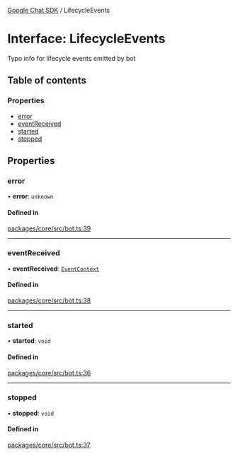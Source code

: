 [Google Chat SDK](../README.md) / LifecycleEvents

# Interface: LifecycleEvents

Typo info for lifecycle events emitted by bot

## Table of contents

### Properties

- [error](LifecycleEvents.md#error)
- [eventReceived](LifecycleEvents.md#eventreceived)
- [started](LifecycleEvents.md#started)
- [stopped](LifecycleEvents.md#stopped)

## Properties

### error

• **error**: `unknown`

#### Defined in

[packages/core/src/bot.ts:39](https://github.com/googleworkspace/chat-framework-nodejs/blob/aa06265/packages/core/src/bot.ts#L39)

___

### eventReceived

• **eventReceived**: [`EventContext`](../classes/EventContext.md)

#### Defined in

[packages/core/src/bot.ts:38](https://github.com/googleworkspace/chat-framework-nodejs/blob/aa06265/packages/core/src/bot.ts#L38)

___

### started

• **started**: `void`

#### Defined in

[packages/core/src/bot.ts:36](https://github.com/googleworkspace/chat-framework-nodejs/blob/aa06265/packages/core/src/bot.ts#L36)

___

### stopped

• **stopped**: `void`

#### Defined in

[packages/core/src/bot.ts:37](https://github.com/googleworkspace/chat-framework-nodejs/blob/aa06265/packages/core/src/bot.ts#L37)
